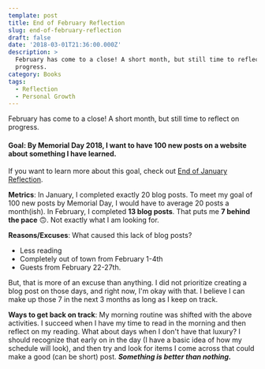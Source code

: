 ```yaml
---
template: post
title: End of February Reflection
slug: end-of-february-reflection
draft: false
date: '2018-03-01T21:36:00.000Z'
description: >
  February has come to a close! A short month, but still time to reflect on
  progress.
category: Books
tags:
  - Reflection
  - Personal Growth
---
```


February has come to a close! A short month, but still time to reflect on progress.

#### Goal: By Memorial Day 2018, I want to have 100 new posts on a website about something I have learned.

If you want to learn more about this goal, check out [End of January Reflection](/blog/2018/01/31/z-month-1-recap.html).

**Metrics**: In January, I completed exactly 20 blog posts. To meet my goal of 100 new posts by Memorial Day, I would have to average 20 posts a month(ish). In February, I completed **13 blog posts**. That puts me **7 behind the pace** 🙃. Not exactly what I am looking for.

**Reasons/Excuses**: What caused this lack of blog posts?

- Less reading
- Completely out of town from February 1-4th
- Guests from February 22-27th.

But, that is more of an excuse than anything. I did not prioritize creating a blog post on those days, and right now, I'm okay with that. I believe I can make up those 7 in the next 3 months as long as I keep on track.

**Ways to get back on track**: My morning routine was shifted with the above activities. I succeed when I have my time to read in the morning and then reflect on my reading. What about days when I don't have that luxury? I should recognize that early on in the day (I have a basic idea of how my schedule will look), and then try and look for items I come across that could make a good (can be short) post. ***Something is better than nothing.***
